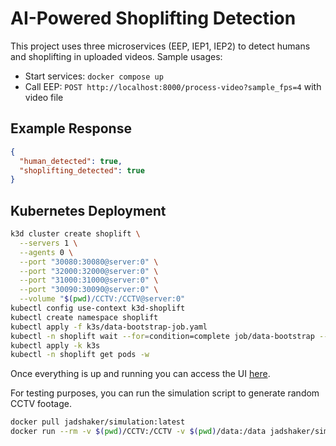 # AI-Powered Shoplifting Detection

This project uses three microservices (EEP, IEP1, IEP2) to detect humans and shoplifting in uploaded videos.
Sample usages:

- Start services: `docker compose up`
- Call EEP: `POST http://localhost:8000/process-video?sample_fps=4` with video file

## Example Response

```json
{
  "human_detected": true,
  "shoplifting_detected": true
}
```

## Kubernetes Deployment

```bash
k3d cluster create shoplift \
  --servers 1 \
  --agents 0 \
  --port "30080:30080@server:0" \
  --port "32000:32000@server:0" \
  --port "31000:31000@server:0" \
  --port "30090:30090@server:0" \
  --volume "$(pwd)/CCTV:/CCTV@server:0"
kubectl config use-context k3d-shoplift
kubectl create namespace shoplift
kubectl apply -f k3s/data-bootstrap-job.yaml
kubectl -n shoplift wait --for=condition=complete job/data-bootstrap --timeout=300s
kubectl apply -k k3s
kubectl -n shoplift get pods -w
```

Once everything is up and running you can access the UI [here](http://localhost:30090).

For testing purposes, you can run the simulation script to generate random CCTV footage.

```bash
docker pull jadshaker/simulation:latest
docker run --rm -v $(pwd)/CCTV:/CCTV -v $(pwd)/data:/data jadshaker/simulation:latest
```
